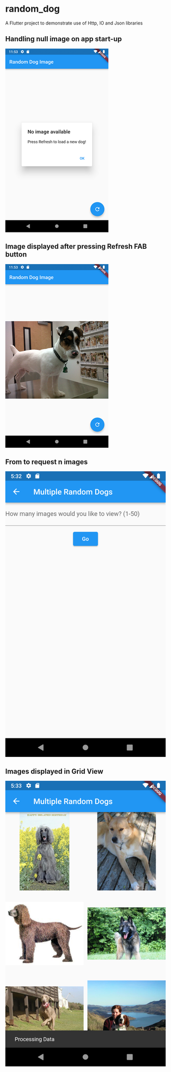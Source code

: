 # random_dog

A Flutter project to demonstrate use of Http, IO and Json libraries

## Handling null image on app start-up

![Screenshot1](/screenshots/Screenshot_1645660409.png)

## Image displayed after pressing Refresh FAB button

![Screenshot2](/screenshots/Screenshot_1645660425.png)

## From to request n images
![Screenshot3](/screenshots/Screenshot_1648571579.png)

## Images displayed in Grid View
![Screenshot4](/screenshots/Screenshot_1648571588.png)